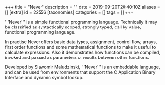 +++
title = "Never"
description = ""
date = 2019-09-20T20:40:10Z
aliases = []
[extra]
id = 22556
[taxonomies]
categories = []
tags = []
+++


'''Never''' is a simple functional programming language. Technically it may be classified as syntactically scoped, strongly typed, call by value, functional programming language.

In practise Never offers basic data types, assignment, control flow, arrays,
first order functions and some mathematical functions to make it useful
to calculate expressions. Also it demonstrates how functions can be compiled,
invoked and passed as parameters or results between other functions.

Developed by Slawomir Maludzinski, '''Never''' is an embeddable language, and can be used from environments that support the C Application Binary Interface and dynamic symbol lookup.
